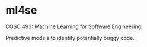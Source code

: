 # ml4se
COSC 493: Machine Learning for Software Engineering

Predictive models to identify potentially buggy code.
